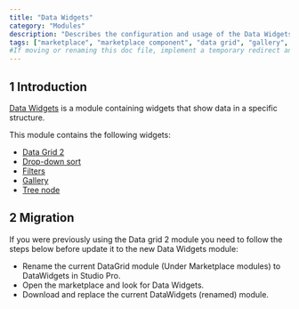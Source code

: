 ```yaml
---
title: "Data Widgets"
category: "Modules"
description: "Describes the configuration and usage of the Data Widgets module, which is available in the Mendix Marketplace."
tags: ["marketplace", "marketplace component", "data grid", "gallery", "tree node", "platform support"]
#If moving or renaming this doc file, implement a temporary redirect and let the respective team know they should update the URL in the product. See Mapping to Products for more details.
---
```


## 1 Introduction

[Data Widgets](https://marketplace.mendix.com/link/component/116540) is a module containing  widgets that show data in a specific structure.

This module contains the following widgets:

* [Data Grid 2](data-grid-2)
* [Drop-down sort](gallery#4.1-drop-down-sort)
* [Filters](data-grid-2#7-filters)
* [Gallery](gallery)
* [Tree node](tree-node)

## 2 Migration

If you were previously using the Data grid 2 module you need to follow the steps below before update it to the new Data Widgets module:

- Rename the current DataGrid module (Under Marketplace modules) to DataWidgets in Studio Pro.
- Open the marketplace and look for Data Widgets.
- Download and replace the current DataWidgets (renamed) module.
